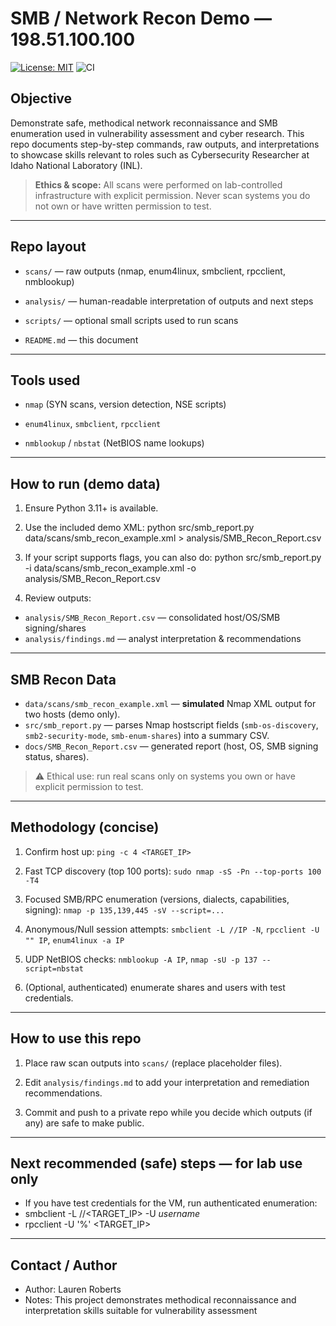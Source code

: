 # SMB / Network Recon Demo — 198.51.100.100
[![License: MIT](https://img.shields.io/badge/License-MIT-yellow.svg)](LICENSE)
![CI](https://github.com/laurenelizabethroberts/SMB-Network-Recon/actions/workflows/python-ci.yml/badge.svg)


 

## Objective 

Demonstrate safe, methodical network reconnaissance and SMB enumeration used in vulnerability assessment and cyber research. This repo documents step-by-step commands, raw outputs, and interpretations to showcase skills relevant to roles such as Cybersecurity Researcher at Idaho National Laboratory (INL). 

 

> **Ethics & scope:** All scans were performed on lab-controlled infrastructure with explicit permission. Never scan systems you do not own or have written permission to test. 

 

--- 

 

## Repo layout 

- `scans/` — raw outputs (nmap, enum4linux, smbclient, rpcclient, nmblookup) 

- `analysis/` — human-readable interpretation of outputs and next steps 

- `scripts/` — optional small scripts used to run scans 

- `README.md` — this document



--- 

 

## Tools used 

- `nmap` (SYN scans, version detection, NSE scripts)   

- `enum4linux`, `smbclient`, `rpcclient`   

- `nmblookup` / `nbstat` (NetBIOS name lookups)   

 
---


## How to run (demo data)

1) Ensure Python 3.11+ is available.

2) Use the included demo XML:
python src/smb_report.py data/scans/smb_recon_example.xml > analysis/SMB_Recon_Report.csv

2) If your script supports flags, you can also do:
python src/smb_report.py -i data/scans/smb_recon_example.xml -o analysis/SMB_Recon_Report.csv

3) Review outputs:
- `analysis/SMB_Recon_Report.csv` — consolidated host/OS/SMB signing/shares
- `analysis/findings.md` — analyst interpretation & recommendations



---



## SMB Recon Data
- `data/scans/smb_recon_example.xml` — **simulated** Nmap XML output for two hosts (demo only).
- `src/smb_report.py` — parses Nmap hostscript fields (`smb-os-discovery`, `smb2-security-mode`, `smb-enum-shares`) into a summary CSV.
- `docs/SMB_Recon_Report.csv` — generated report (host, OS, SMB signing status, shares).

> ⚠️ Ethical use: run real scans only on systems you own or have explicit permission to test.



---
 

## Methodology (concise) 

1. Confirm host up: `ping -c 4 <TARGET_IP>`   

2. Fast TCP discovery (top 100 ports): `sudo nmap -sS -Pn --top-ports 100 -T4`   

3. Focused SMB/RPC enumeration (versions, dialects, capabilities, signing): `nmap -p 135,139,445 -sV --script=...`   

4. Anonymous/Null session attempts: `smbclient -L //IP -N`, `rpcclient -U "" IP`, `enum4linux -a IP`   

5. UDP NetBIOS checks: `nmblookup -A IP`, `nmap -sU -p 137 --script=nbstat`   

6. (Optional, authenticated) enumerate shares and users with test credentials. 

 

--- 

 

## How to use this repo 

1. Place raw scan outputs into `scans/` (replace placeholder files).   

2. Edit `analysis/findings.md` to add your interpretation and remediation recommendations.   

3. Commit and push to a private repo while you decide which outputs (if any) are safe to make public. 

 

--- 

 

## Next recommended (safe) steps — for lab use only 

- If you have test credentials for the VM, run authenticated enumeration:
-   smbclient -L //<TARGET_IP> -U *username*
-   rpcclient -U '<username>%<password>' <TARGET_IP>



---



## Contact / Author
- Author: Lauren Roberts
- Notes: This project demonstrates methodical reconnaissance and interpretation skills suitable for vulnerability assessment
